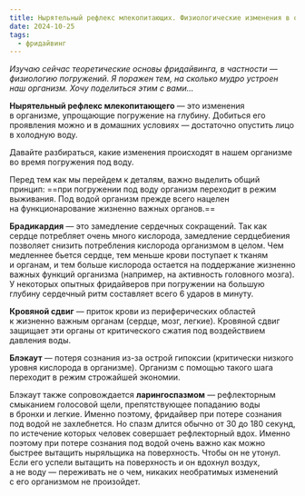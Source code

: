 ```yaml
---
title: Нырятельный рефлекс млекопитающих. Физиологические изменения в организме при погружении на глубину
date: 2024-10-25
tags:
  - фридайвинг
---
```


_Изучаю сейчас теоретические основы фридайвинга, в частности — физиологию погружений. Я поражен тем, на сколько мудро устроен наш организм. Хочу поделиться этим с вами..._

**Нырятельный рефлекс млекопитающего** — это изменения в организме, упрощающие погружение на глубину. Добиться его проявления можно и в домашних условиях — достаточно опустить лицо в холодную воду.

Давайте разбираться, какие изменения происходят в нашем организме во время погружения под воду.

Перед тем как мы перейдем к деталям, важно выделить общий принцип: ==при погружении под воду организм переходит в режим выживания. Под водой организм прежде всего нацелен на функционарование жизненно важных органов.==

**Брадикардия** — это замедление сердечных сокращений. Так как сердце потребляет очень много кислорода, замедление сердцебиения позволяет снизить потребления кислорода организмом в целом. Чем медленнее бьется сердце, тем меньше крови поступает к тканям и органам, и тем больше кислорода остается на поддержание жизненно важных функций организма (например, на активность головного мозга). У некоторых опытных фридайверов при погружении на большую глубину сердечный ритм составляет всего 6 ударов в минуту.

**Кровяной сдвиг** — приток крови из периферических областей к жизненно важным органам (сердце, мозг, легкие). Кровяной сдвиг защищает эти органы от критического сжатия под воздействием давления воды.

**Блэкаут** — потеря сознания из-за острой гипоксии (критически низкого уровня кислорода в организме). Организм с помощью такого шага переходит в режим строжайшей экономии.

Блэкаут также сопровождается **ларингоспазмом** — рефлекторным смыканием голосовой щели, препятствующее попаданию воды в бронхи и легкие. Именно поэтому, фридайвер при потере сознания под водой не захлебнется. Но спазм длится обычно от 30 до 180 секунд, по истечение которых человек совершает рефлекторный вдох. Именно поэтому при потере сознания под водой очень важно как можно быстрее вытащить ныряльщика на поверхность. Чтобы он не утонул. Если его успели вытащить на поверхность и он вдохнул воздух, а не воду — переживать не о чем, никаких необратимых изменений с его организмом не произойдет.
